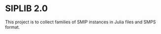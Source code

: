# SIPLIB 2.0 #

This project is to collect families of SMIP instances in Julia files and SMPS format.
